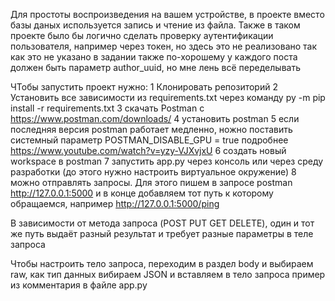 Для простоты воспроизведения на вашем устройстве, 
    в проекте вместо базы даных используется запись и чтение из файла. 
Также в таком проекте было бы логично сделать проверку аутентификации пользователя, например через токен,
    но здесь это не реализовано так как это не указано в задании
также по-хорошему у каждого поста должен быть параметр author_uuid, но мне лень всё переделывать

ЧТобы запустить проект нужно:
1 Клонировать репозиторий
2 Установить все зависимости из requirements.txt через команду py -m pip install -r requirements.txt
3 скачать Postman с https://www.postman.com/downloads/
4 установить postman
5 если последняя версия postman работает медленно, ножно поставить системный параметр POSTMAN_DISABLE_GPU = true
    подробнее https://www.youtube.com/watch?v=yzy-VJXvjxU
6 создать новый workspace в postman
7 запустить app.py через консоль или через среду разработки (до этого нужно настроить виртуальное окружение)
8 можно отправлять запросы. Для этого пишем в запросе postman http://127.0.0.1:5000 и в конце добавляем тот путь к которому обращаемся, например http://127.0.0.1:5000/ping

В зависимости от метода запроса (POST PUT GET DELETE), один и тот же путь выдаёт разный результат и требует разные параметры в теле запроса

Чтобы настроить тело запроса, переходим в раздел body и выбираем raw, как тип данных вибираем JSON и вставляем в тело запроса пример из комментария в файле app.py